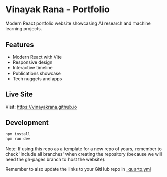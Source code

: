 # Vinayak Rana - Portfolio

Modern React portfolio website showcasing AI research and machine learning projects.

## Features
- Modern React with Vite
- Responsive design
- Interactive timeline
- Publications showcase
- Tech nuggets and apps

## Live Site
Visit: https://vinayakrana.github.io

## Development
```bash
npm install
npm run dev
```

Note: If using this repo as a template for a new repo of yours, remember to check 'Include all branches' when creating the repository (because we will need the gh-pages branch to host the website).

Remember to also update the links to your GitHub repo in [_quarto.yml](https://github.com/Pakillo/quarto-course-website-template/blob/main/_quarto.yml)

